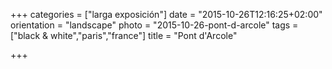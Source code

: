 +++
categories = ["larga exposición"]
date = "2015-10-26T12:16:25+02:00"
orientation = "landscape"
photo = "2015-10-26-pont-d-arcole"
tags = ["black & white","paris","france"]
title = "Pont d'Arcole"

+++
